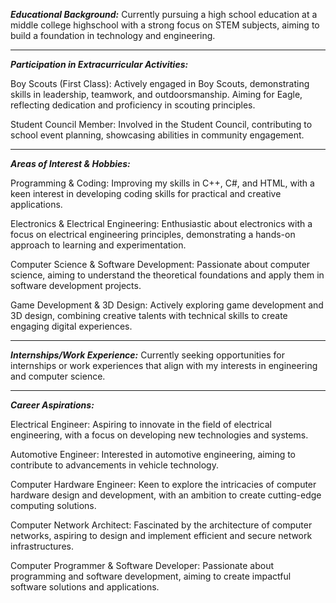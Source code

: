 ***Educational Background:*** Currently pursuing a high school education at a middle college highschool with a strong focus on STEM subjects, aiming to build a foundation in technology and engineering.

--------------------------------------------------------------------------------------------------------------------------------------------------------------------------------------------------------------
***Participation in Extracurricular Activities:***
  
  Boy Scouts (First Class): Actively engaged in Boy Scouts, demonstrating skills in leadership, teamwork, and outdoorsmanship. Aiming for Eagle, reflecting dedication and proficiency in scouting principles.
  
  Student Council Member: Involved in the Student Council, contributing to school event planning, showcasing abilities in community engagement.
  
--------------------------------------------------------------------------------------------------------------------------------------------------------------------------------------------------------------
***Areas of Interest & Hobbies:***
  
  Programming & Coding: Improving my skills in C++, C#, and HTML, with a keen interest in developing coding skills for practical and creative applications.
  
  Electronics & Electrical Engineering: Enthusiastic about electronics with a focus on electrical engineering principles, demonstrating a hands-on approach to learning and experimentation.
  
  Computer Science & Software Development: Passionate about computer science, aiming to understand the theoretical foundations and apply them in software development projects.
  
  Game Development & 3D Design: Actively exploring game development and 3D design, combining creative talents with technical skills to create engaging digital experiences.
  
--------------------------------------------------------------------------------------------------------------------------------------------------------------------------------------------------------------  
***Internships/Work Experience:*** Currently seeking opportunities for internships or work experiences that align with my interests in engineering and computer science.

--------------------------------------------------------------------------------------------------------------------------------------------------------------------------------------------------------------
***Career Aspirations:***
  
  Electrical Engineer: Aspiring to innovate in the field of electrical engineering, with a focus on developing new technologies and systems.
  
  Automotive Engineer: Interested in automotive engineering, aiming to contribute to advancements in vehicle technology.
  
  Computer Hardware Engineer: Keen to explore the intricacies of computer hardware design and development, with an ambition to create cutting-edge computing solutions.
  
  Computer Network Architect: Fascinated by the architecture of computer networks, aspiring to design and implement efficient and secure network infrastructures.
  
  Computer Programmer & Software Developer: Passionate about programming and software development, aiming to create impactful software solutions and applications.

